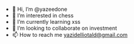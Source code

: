 - 👋 Hi, I’m @yazeedone
- 👀 I’m interested in chess
- 🌱 I’m currently learning xss
- 💞️ I’m looking to collaborate on investment
- 📫 How to reach me yazidelliotald@gmail.com

